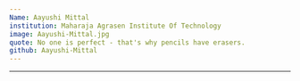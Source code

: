 ```yaml
---
Name: Aayushi Mittal
institution: Maharaja Agrasen Institute Of Technology
image: Aayushi-Mittal.jpg 
quote: No one is perfect - that's why pencils have erasers.
github: Aayushi-Mittal
---
```

---

